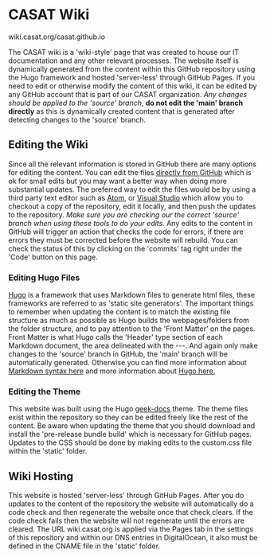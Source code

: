 # CASAT Wiki
wiki.casat.org/casat.github.io

The CASAT wiki is a 'wiki-style' page that was created to house our IT documentation and any other relevant processes. The website itself is dynamically generated from the content within this GitHub repository using the Hugo framework and hosted 'server-less' through GitHub Pages. If you need to edit or otherwise modify the content of this wiki, it can be edited by any GitHub account that is part of our CASAT organization. *Any changes should be applied to the 'source' branch*, **do not edit the 'main' branch directly** as this is dynamically created content that is generated after detecting changes to the 'source' branch.

## Editing the Wiki

Since all the relevant information is stored in GitHub there are many options for editing the content. You can edit the files [directly from GitHub](https://docs.github.com/en/repositories/working-with-files/managing-files/editing-files) which is ok for small edits but you may want a better way when doing more substantial updates. The preferred way to edit the files would be by using a third party text editor such as [Atom](https://atom.io/), or [Visual Studio](https://visualstudio.microsoft.com/) which allow you to checkout a copy of the repository, edit it locally, and then push the updates to the repository. *Make sure you are checking our the correct 'source' branch when using these tools to do your edits.* Any edits to the content in GitHub will trigger an action that checks the code for errors, if there are errors they must be corrected before the website will rebuild. You can check the status of this by clicking on the 'commits' tag right under the 'Code' button on this page.

### Editing Hugo Files

[Hugo](https://gohugo.io/) is a framework that uses Markdown files to generate html files, these frameworks are referred to as 'static site generators'. The important things to remember when updating the content is to match the existing file structure as much as possible as Hugo builds the webpages/folders from the folder structure, and to pay attention to the 'Front Matter' on the pages. Front Matter is what Hugo calls the 'Header' type section of each Markdown document, the area delineated with the ---. And again only make changes to the 'source' branch in GitHub, the 'main' branch will be automatically generated. Otherwise you can find more information about [Markdown syntax here](https://www.markdownguide.org/basic-syntax/) and more information about [Hugo here.](https://gohugo.io/documentation/)

### Editing the Theme

This website was built using the Hugo [geek-docs](https://github.com/thegeeklab/hugo-geekdoc) theme. The theme files exist within the repository so they can be edited freely like the rest of the content. Be aware when updating the theme that you should download and install the 'pre-release bundle build' which is necessary for GitHub pages. Updates to the CSS should be done by making edits to the custom.css file within the 'static' folder.

## Wiki Hosting

This website is hosted 'server-less' through GitHub Pages. After you do updates to the content of the repository the website will automatically do a code check and then regenerate the website once that check clears. If the code check fails then the website will not regenerate until the errors are cleared. The URL wiki.casat.org is applied via the Pages tab in the settings of this repository and within our DNS entries in DigitalOcean, it also must be defined in the CNAME file in the 'static' folder.
